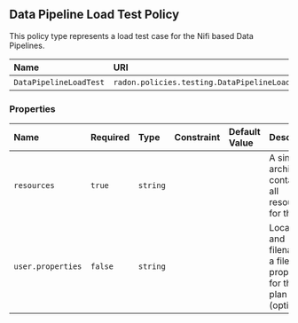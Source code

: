 ## Data Pipeline Load Test Policy

This policy type represents a load test case for the Nifi based Data Pipelines.

| Name | URI | Version | Derived From |
|:---- |:--- |:------- |:------------ |
| `DataPipelineLoadTest` | `radon.policies.testing.DataPipelineLoadTest` | 1.0.0 | `radon.policies.testing.LoadTest` |

### Properties

| Name | Required | Type | Constraint | Default Value | Description |
|:---- |:-------- |:---- |:---------- |:------------- |:----------- |
| `resources` | `true` | `string` |  |  | A single ZIP archive containing all resources for the test. | 
| `user.properties` | `false` | `string` |   |   | Location and filename of a file with properties for the test plan (optional) |

